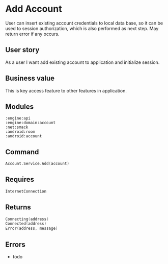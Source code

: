 # Add Account
User can insert existing account credentials to local data base,
so it can be used to session authorization, which is also performed as next step.
May return error if any occurs.     

## User story
As a user I want add existing account to application and initialize session.

## Business value
This is key access feature to other features in application. 

## Modules
```
:engine:api
:engine:domain:account
:net:smack
:android:room
:android:account
```

## Command
```kotlin
Account.Service.Add(account)
```

## Requires
```kotlin
InternetConnection
```

## Returns
```kotlin
Connecting(address)
Connected(address)
Error(address, message)
```

## Errors
- todo
